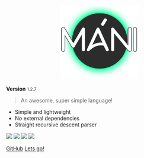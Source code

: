 
<p align="center">
<img src="assets/images/logo.png" height="200px" alt="Moon Lang" title="Mani Lang">
</p>

<b>Version</b> <small>1.2.7</small>

> An awesome, super simple language!

* Simple and lightweight
* No external dependencies
* Straight recursive descent parser


[![](https://forthebadge.com/images/badges/built-by-codebabes.svg)](#)
[![](https://forthebadge.com/images/badges/made-with-crayons.svg)](#)
[![](https://forthebadge.com/images/badges/contains-technical-debt.svg)](#)
[![](https://forthebadge.com/images/badges/check-it-out.svg)](#)

[GitHub](https://github.com/crazywolf132/Mani)
[Lets go!](#Mani)
